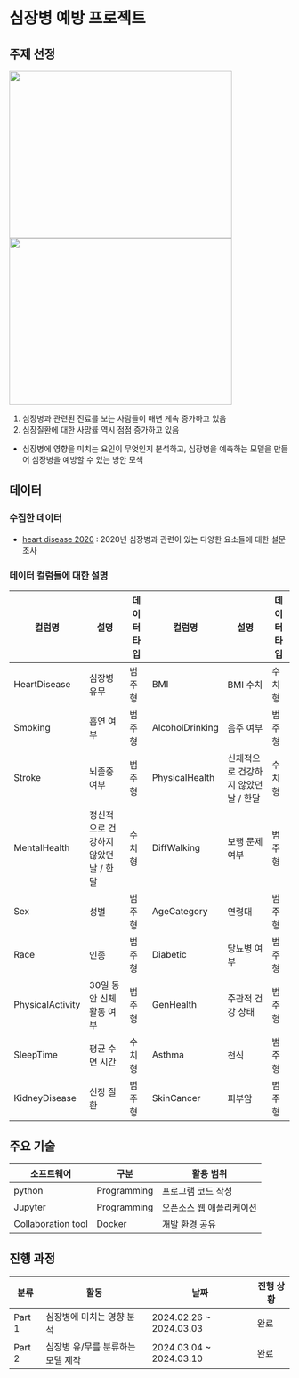 
# 심장병 예방 프로젝트

## 주제 선정
 <img src="https://github.com/nohjuhyeon/heart_disease_projects/assets/151099184/424476cd-7325-4925-a11b-eb17f1b58b31" width="400" height="300"> <img src="https://github.com/nohjuhyeon/heart_disease_projects/assets/151099184/14a6f5d5-2a3b-407b-a38a-fd7adf5ec5bb" width="400" height="300">
1) 심장병과 관련된 진료를 보는 사람들이 매년 계속 증가하고 있음 
2) 심장질환에 대한 사망률 역시 점점 증가하고 있음
-  심장병에 영향을 미치는 요인이 무엇인지 분석하고, 심장병을 예측하는 모델을 만들어 심장병을 예방할 수 있는 방안 모색

## 데이터
### 수집한 데이터 
- [heart disease 2020](https://www.kaggle.com/datasets/aqleemkhan/heart-disease-2020/data) : 2020년 심장병과 관련이 있는 다양한 요소들에 대한 설문조사
### 데이터 컬럼들에 대한 설명

|컬럼명|설명|데이터 타입|컬럼명|설명|데이터타입|
|--|--|--|--|--|--|
|HeartDisease|심장병 유무|범주형|BMI|BMI 수치|수치형|
|Smoking|흡연 여부|범주형|AlcoholDrinking|음주 여부|범주형|
|Stroke|뇌졸중 여부|범주형|PhysicalHealth|신체적으로 건강하지 않았던 날 / 한달|수치형|
|MentalHealth|정신적으로 건강하지 않았던 날 / 한달|수치형|DiffWalking|보행 문제 여부|범주형|
|Sex|성별|범주형|AgeCategory|연령대|범주형|
|Race|인종|범주형|Diabetic|당뇨병 여부|범주형|
|PhysicalActivity|30일 동안 신체활동 여부|범주형|GenHealth|주관적 건강 상태|범주형|
|SleepTime|평균 수면 시간|수치형|Asthma|천식|범주형|
|KidneyDisease|신장 질환|범주형|SkinCancer|피부암|범주형|

## 주요 기술
|소프트웨어|구분|활용 범위|
|--|--|--|
|python|Programming|프로그램 코드 작성|
|Jupyter|Programming|오픈소스 웹 애플리케이션|
|Collaboration tool|Docker|개발 환경 공유|


## 진행 과정
|분류|활동|날짜|진행 상황|
|--|--|--|--|
|Part 1|심장병에 미치는 영향 분석|2024.02.26 ~ 2024.03.03|완료|
|Part 2|심장병 유/무를 분류하는 모델 제작|2024.03.04 ~ 2024.03.10|완료|

